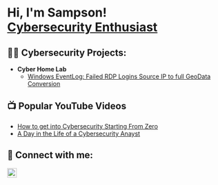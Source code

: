 <h1>Hi, I'm Sampson! <br/><a href="https://www.linkedin.com/in/joshmadakor/">Cybersecurity Enthusiast</a></h1>
 
 <h2>👨‍💻 Cybersecurity Projects:</h2>
 
 
 - <b>Cyber Home Lab</b>
   - [Windows EventLog: Failed RDP Logins Source IP to full GeoData Conversion](https://github.com/omr1/Sentinab)
 
 
 <h2>📺 Popular YouTube Videos</h2>
 
 - [How to get into Cybersecurity Starting From Zero](https://www.youwatch?v=a83_V_s)
 - [A Day in the Life of a Cybersecurity Anayst](https://www.yom/watch?v=uM7NnoU)
 
 <h2> 🤳 Connect with me:</h2>
 
 
 [<img align="left" alt="JoshMadakor | LinkedIn" width="22px" src="https://cdn.jsdelivr.net/npm/simple-icons@v3/icons/linkedin.svg" />][linkedin]
 
 
 
 [linkedin]: https://www.linkedin.com/in/sampson-lewis-520097344/
 

<!--
**sampsonlewisII/sampsonlewisII** is a ✨ _special_ ✨ repository because its `README.md` (this file) appears on your GitHub profile.

Here are some ideas to get you started:

- 🔭 I’m currently working on ...
- 🌱 I’m currently learning ...
- 👯 I’m looking to collaborate on ...
- 🤔 I’m looking for help with ...
- 💬 Ask me about ...
- 📫 How to reach me: ...
- ⚡ Fun fact: ...
-->
